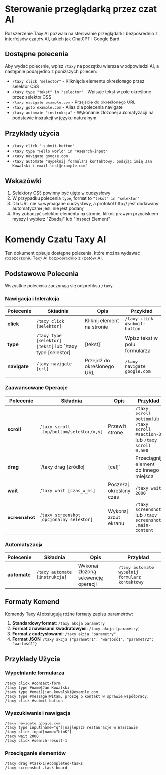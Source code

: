 
# Sterowanie przeglądarką przez czat AI

Rozszerzenie Taxy AI pozwala na sterowanie przeglądarką bezpośrednio z interfejsów czatów AI, takich jak ChatGPT i Google Bard.

## Dostępne polecenia

Aby wydać polecenie, wpisz `/taxy` na początku wiersza w odpowiedzi AI, a następnie podaj jedno z poniższych poleceń:

- `/taxy click "selector"` - Kliknięcie elementu określonego przez selektor CSS
- `/taxy type "tekst" in "selector"` - Wpisuje tekst w pole określone przez selektor CSS
- `/taxy navigate example.com` - Przejście do określonego URL
- `/taxy goto example.com` - Alias dla polecenia navigate
- `/taxy automate "instrukcja"` - Wykonanie złożonej automatyzacji na podstawie instrukcji w języku naturalnym

## Przykłady użycia

- `/taxy click ".submit-button"`
- `/taxy type "Hello world" in "#search-input"`
- `/taxy navigate google.com`
- `/taxy automate "Wypełnij formularz kontaktowy, podając imię Jan Kowalski i email test@example.com"`

## Wskazówki

1. Selektory CSS powinny być ujęte w cudzysłowy
2. W przypadku polecenia `type`, format to `"tekst" in "selektor"`
3. Dla URL nie są wymagane cudzysłowy, a protokół http:// jest dodawany automatycznie jeśli nie jest podany
4. Aby zobaczyć selektor elementu na stronie, kliknij prawym przyciskiem myszy i wybierz "Zbadaj" lub "Inspect Element"
# Komendy Czatu Taxy AI

Ten dokument opisuje dostępne polecenia, które można wydawać rozszerzeniu Taxy AI bezpośrednio z czatów AI.

## Podstawowe Polecenia

Wszystkie polecenia zaczynają się od prefiksu `/taxy`.

### Nawigacja i Interakcja

| Polecenie | Składnia | Opis | Przykład |
|-----------|----------|------|----------|
| **click** | `/taxy click [selektor]` | Kliknij element na stronie | `/taxy click #submit-button` |
| **type** | `/taxy type [selektor] [tekst]` lub `/taxy type [selektor]|[tekst]` | Wpisz tekst w polu formularza | `/taxy type #search-input szukana fraza` lub `/taxy type #search-input|szukana fraza` |
| **navigate** | `/taxy navigate [url]` | Przejdź do określonego URL | `/taxy navigate google.com` |

### Zaawansowane Operacje

| Polecenie | Składnia | Opis | Przykład |
|-----------|----------|------|----------|
| **scroll** | `/taxy scroll [top/bottom/selektor/x,y]` | Przewiń stronę | `/taxy scroll bottom` lub `/taxy scroll #section-3` lub `/taxy scroll 0,500` |
| **drag** | `/taxy drag [źródło]|[cel]` | Przeciągnij element do innego miejsca | `/taxy drag #drag-me|#drop-zone` |
| **wait** | `/taxy wait [czas_w_ms]` | Poczekaj określony czas | `/taxy wait 2000` |
| **screenshot** | `/taxy screenshot [opcjonalny selektor]` | Wykonaj zrzut ekranu | `/taxy screenshot` lub `/taxy screenshot .main-content` |

### Automatyzacja

| Polecenie | Składnia | Opis | Przykład |
|-----------|----------|------|----------|
| **automate** | `/taxy automate [instrukcja]` | Wykonaj złożoną sekwencję operacji | `/taxy automate wypełnij formularz kontaktowy` |

## Formaty Komend

Komendy Taxy AI obsługują różne formaty zapisu parametrów:

1. **Standardowy format**: `/taxy akcja parametry`
2. **Format z nawiasami kwadratowymi**: `/taxy akcja [parametry]`
3. **Format z cudzysłowami**: `/taxy akcja "parametry"`
4. **Format JSON**: `/taxy akcja {"parametr1": "wartość1", "parametr2": "wartość2"}`

## Przykłady Użycia

### Wypełnianie formularza

```
/taxy click #contact-form
/taxy type #name|Jan Kowalski
/taxy type #email|jan.kowalski@example.com
/taxy type #message|Witam, proszę o kontakt w sprawie współpracy.
/taxy click #submit-button
```

### Wyszukiwanie i nawigacja

```
/taxy navigate google.com
/taxy type input[name="q"]|najlepsze restauracje w Warszawie
/taxy click input[name="btnK"]
/taxy wait 2000
/taxy click #search-result-1
```

### Przeciąganie elementów

```
/taxy drag #task-1|#completed-tasks
/taxy screenshot .task-board
```
